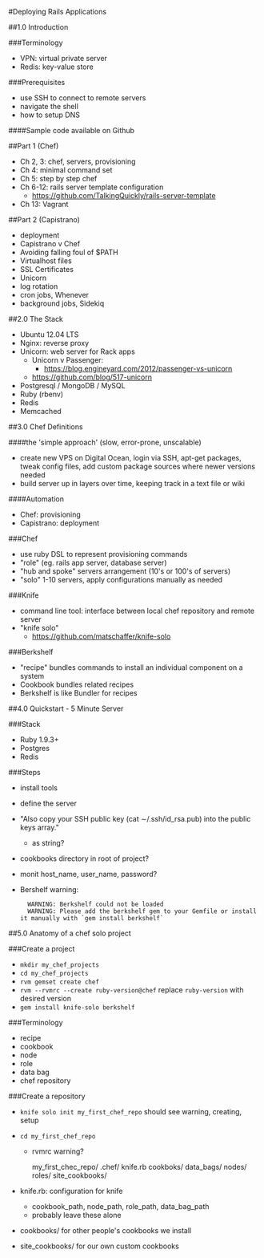 #Deploying Rails Applications

##1.0 Introduction

###Terminology
- VPN: virtual private server
- Redis: key-value store

###Prerequisites
- use SSH to connect to remote servers
- navigate the shell
- how to setup DNS

####Sample code available on Github

##Part 1 (Chef)
- Ch 2, 3: chef, servers, provisioning
- Ch 4: minimal command set
- Ch 5: step by step chef
- Ch 6-12: rails server template configuration
	- https://github.com/TalkingQuickly/rails-server-template
- Ch 13: Vagrant

##Part 2 (Capistrano)
- deployment
- Capistrano v Chef
- Avoiding falling foul of $PATH
- Virtualhost files
- SSL Certificates
- Unicorn
- log rotation
- cron jobs, Whenever
- background jobs, Sidekiq

##2.0 The Stack

- Ubuntu 12.04 LTS
- Nginx: reverse proxy
- Unicorn: web server for Rack apps
	- Unicorn v Passenger:
		- https://blog.engineyard.com/2012/passenger-vs-unicorn
	- https://github.com/blog/517-unicorn
- Postgresql / MongoDB / MySQL
- Ruby (rbenv)
- Redis
- Memcached

##3.0 Chef Definitions

####the 'simple approach' (slow, error-prone, unscalable)

- create new VPS on Digital Ocean, login via SSH, apt-get packages, tweak config files, add custom package sources where newer versions needed
- build server up in layers over time, keeping track in a text file or wiki

####Automation

- Chef: provisioning
- Capistrano: deployment

###Chef

- use ruby DSL to represent provisioning commands
- "role" (eg. rails app server, database server)
- "hub and spoke" servers arrangement (10's or 100's of servers)
- "solo" 1-10 servers, apply configurations manually as needed

###Knife

- command line tool: interface between local chef repository and remote server
- "knife solo"
	- https://github.com/matschaffer/knife-solo

###Berkshelf

- "recipe" bundles commands to install an individual component on a system
- Cookbook bundles related recipes
- Berkshelf is like Bundler for recipes

##4.0 Quickstart - 5 Minute Server

###Stack

- Ruby 1.9.3+
- Postgres
- Redis

###Steps

- install tools
- define the server
- "Also copy your SSH public key (cat ∼/.ssh/id_rsa.pub) into the public keys array."
	- as string?
- cookbooks directory in root of project?
- monit host_name, user_name, password?
- Bershelf warning:

		WARNING: Berkshelf could not be loaded
		WARNING: Please add the berkshelf gem to your Gemfile or install it manually with `gem install berkshelf`
    
##5.0 Anatomy of a chef solo project

###Create a project

- `mkdir my_chef_projects`
- `cd my_chef_projects`
- `rvm gemset create chef`
- `rvm --rvmrc --create ruby-version@chef` replace `ruby-version` with desired version
- `gem install knife-solo berkshelf`

###Terminology

- recipe
- cookbook
- node
- role
- data bag
- chef repository

###Create a repository

- `knife solo init my_first_chef_repo` should see warning, creating, setup
- `cd my_first_chef_repo`
	- rvmrc warning?

		my_first_chec_repo/
			.chef/
				knife.rb
			cookboks/
			data_bags/
			nodes/
			roles/
			site_cookbooks/

- knife.rb: configuration for knife
	- cookbook_path, node_path, role_path, data_bag_path
	- probably leave these alone
- cookbooks/ for other people's cookbooks we install
- site_cookbooks/ for our own custom cookbooks